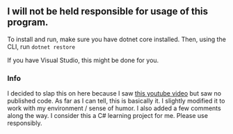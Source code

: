 ## I will not be held responsible for usage of this program.

To install and run, make sure you have dotnet core installed. Then, using the CLI, run `dotnet restore`

If you have Visual Studio, this might be done for you.

### Info

I decided to slap this on here because I saw [this youtube video](https://www.youtube.com/watch?v=EzedMdx6QG4) but saw no published code. As far as I can tell, this is basically it. I slightly modified it to work with my environment / sense of humor. I also added a few comments along the way. I consider this a C# learning project for me. Please use responsibly. 
